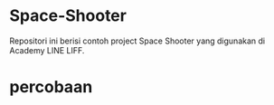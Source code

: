 # Space-Shooter

Repositori ini berisi contoh project Space Shooter yang digunakan di Academy LINE LIFF.
# percobaan

